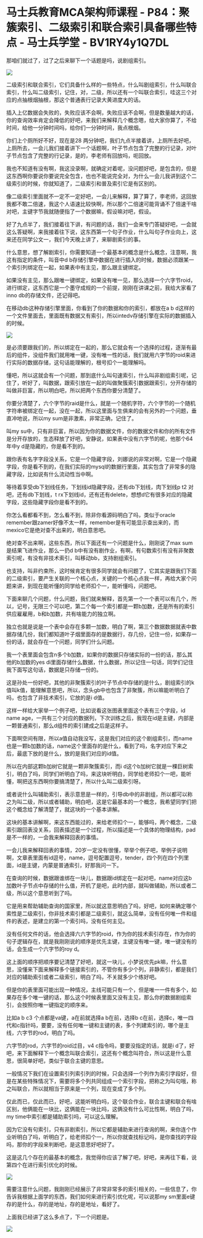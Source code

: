 # 马士兵教育MCA架构师课程 - P84：聚簇索引、二级索引和联合索引具备哪些特点 - 马士兵学堂 - BV1RY4y1Q7DL

那咱们就过了，过了之后来聊下一个话题是吗，说剧组索引。

![](img/f8ed89459da280b22b251dcd79d0e894_1.png)

二级索引和联合索引，它们具备什么样的一些特点，什么叫剧组索引，什么叫联合索引，什么叫二级索引，记住，对，二级，所以还有一个叫联合索引，哇这三个对应的点抽根烟抽根，那这个普通表行记录大黄进度大的话。

插入上亿数据会失败的，失败应该不会啊，失败应该不会啊，但是数量越大的话，你的查询效率肯定会降低的好吧，来我们来解释几个概念嗯，给大家你算了，不给时间，给他一分钟时间吗，给你们一分钟时间，我点根烟。

你们上个厕所好不好，现在是28 两分钟吧，我们九点半接着讲，上厕所去好吧，上厕所去，一会儿我们接着讲下一个话题啊，叶子节点包含了完整的行记录，对叶子节点包含了完整的行记录，是的，李老师有回放吗，呃回放。

我也不知道有没有啊，我这没录啊，就确定对着呢，没问题好吧，是包含的，但是这东西啊你要说你要说完全包含，也也不能说完全对，为什么一会儿我讲到这个二级索引的时候，你就知道了，二级索引和普及索引它是有区别的。

像二级索引里面就不一定不一定好吧，一会儿来解释，算了算了，李老师，这回放我都不敢二倍速，我这个人语速比较快啊，所以那个二倍速可能背诵不了倍速干啥对吧，主键字节我就随便指了一个数据嘛，假设嘛对吧，假设。

好了九点半了，我们接着往下讲，有问题的话，我们一会来专门答疑好吧，一会就这么答疑啊，来我接着往下说，这东西第一个句子作业，什么叫句子作业向上，这来还在同学公文一，我们今天晚上讲了，来聊剧索引的事。

什么意思，想了解剧索引，你需要知道一个最基本的概念是什么概念，注意啊，我这有指定的条件，叫音中d b存储引擎中数据在进行插入的时候，数据必须跟某一个索引列绑定在一起，如果表中有主见，那么跟主键绑定。

如果没有主见，那么跟唯一键绑定，如果没有唯一见，那么选择一个六字节roid，进行绑定，这东西它是一个墨守成规的一个前提，刚刚在讲课之前，我给大家看了inno db的存储文件，还记得吧。

在移动db这种存储引擎里面，你看到了你的数据和你的索引，都放在a b d这样的一个文件里面去，里面既有数据又有索引，所以intedv存储引擎在实际的数据插入的时候。



![](img/f8ed89459da280b22b251dcd79d0e894_3.png)

是必须要跟我们的，所以绑定在一起的，那么它就会有一个选择的过程，逐渐有最后的组件，没组件我们就用唯一键，没有唯一性的话，我们就用六字节的roid来进行实际的数据存储，这句话能理解的，根号扣个一能理解吗。

懂吧，所以这就会有一个问题，那到底什么叫句速索引，什么叫非剧组索引呢，记住了，听好了，叫数据，跟索引放在一起的叫做聚簇索引数据跟索引，分开存储的叫做非巨富，所以明白吧，所以把两个东西你要分清楚了。

你要分清楚了，六个字节的raid是什么，就是一个随机字符，六个字节的一个随机字符串被绑定在一起，没在一起，所以这里面与生俱来的会有另外的一个问题，垂直冲地说，所以my sum是非激素，非常正确，记住了。

叫my su中，只有非巨富，所以因为你的数据文件，你的数据文件和你的所有文件是分开存放的，生态释放了好吧，安静说，如果表中没有六字节的呢，他那个64年中y d是隐藏的，你是看不到的。

跟你表有名字字段没关系，它是一个隐藏字段，刘娜说的非常对啊，它是一个隐藏字段，你是看不到的，在我们实际的mysql的数据行里面，其实包含了非常多的隐藏字段，比如说有什么流动性当中啊。

等待着享受db下划线任务，下划线id隐藏字段，还有db下划线，肉下划线p t2 对吧，还有db下划线，t rx下划线id，还有还有delete，想想d它有很多对应的隐藏字段，这些隐藏字段你是看不到的。

你怎么看都看不到，怎么看不到，除非你看源码明白了吗，类似于oracle remember跟zamer好像不太一样，remember是有可能显示查出来的，而mexico它是绝对查不出来的，明白意思吧。

绝对查不出来啊，这些东西，所以下面还有一个问题是什么，刚刚说了max sum是结果飞进作业，那么一扔d b中有没有剧作业，有啊，有句数索引有没有非聚数索引呢，有没有非技术索引，叫移动bb，支持剧组索引。

也支持，叫非约束所，这时候肯定有很多同学就会有问题了，它其实是跟我们下面的二级索引，要产生关联的一个核心点，关键的一个核心点我一样，再给大家个问题来讲，到现在能听懂的同学给老师扣个一，能听懂吗，问题吧。

下面来聊几个问题，什么问题，我们就来解释，首先第一个一个表可以有几个，所以，记号，无限三个可以吧，第二个每一个索引都是一颗b加数，还是所有的索引供应雇雇用，b和b加数，共有啥能力的独立啊。

独立也就是说是一个表中会存在多颗一加数，明白了啊，第三个数据数据就表中数据存储几份，我们都知道叶子烟里面存的是数据行，存几份，记住一份，如果存一份的话，就会存在一个问题，同学们什么问题。

我一个表里面会包含n多个b加数，如果你的数据只存储实际的一份的话，那么其他的b加数的yes di里面存储什么数据，什么数据，所以记住一句话，同学们记住我下面写这句话，数据是只存储一份的。

这是孙处一份好吧，其他的非聚簇索引的叶子节点中存储的是什么，剧组索引的k值叫k值，能理解意思吧，所以，念头gb中也包含了非聚簇，所以嘛能听明白了吗，也包含了非技术索引，它放的是i d值。

这样一样给大家举一个例子吧，比如说看这张图表里面这个表有三个字段，id name age，一共有三个对应的数据列，下次训练之后，我现在id是主键，内部是一颗普通索引，那么d组件的索引建成之后是这样子。

下面啊空间有限，所以a值自动我没写，这是我们对应的这个剧组索引，而name也是一颗b加数的话，name这个里面存的是什么，看到了吗，名字对应下来之后，最底下放的是什么，放的是我们对应的id值。

所以在内部这颗b加树它就是一颗非聚簇索引，而i d这个b加树它就是一棵巨树索引，明白了吗，同学们听明白了吗，来这块听明白，同学给老师扣个一吧，能听懂，啊把这东西啊你要搞清楚了，所以什么叫二级索引呀。

或者说什么叫辅助索引，表示意思是一样的，引导db中的非剧组，所以都可以称之为叫二级，所以或者辅助，明白吧，这是它最基本的一个概念，我希望同学们把这个概念给了解清楚了，就这块的一个基本讲解。

这块的基本讲解啊，来这东西能过的，来给老师扣个一，能够吗，两个概念，二级索引跟回表没关系，回表描述是一个过程，所以描述是一个具体的物理结构，pad是不一样的，一会我来解释回表的事情。

一会儿我来解释回表的事情，20岁一定没有很懂，举举个例子吧，举例子说明啊，文章表里面有id逗号，name，逗号配置逗号，tender，四个列在四个列里面，id是主键，内蒙是普通索引，好那我问一下。

在查询的时候，数据跟谁绑在一块儿，数据跟id绑定在一起对吧，name对应这b加数叶子节点中存储的什么值，开机了是吧，此时内部，就叫做辅助，所以或者二级，所以这个意思听到了吗。

它是用来帮助辅助查询的国家里，所以就这意思明白了吗，好吧，如何来确定哪个索性是二级索引，你非技术索引都是二级索引，就这么简单，没有任何唯一件和组件的表述，是建立的第一个索引吗，没有任何主见。

没有任何文件的话，他会选择六六字节的roid，作为你的技术索引存在，作为你的句子逻辑存在，就是我刚刚说的顺序是优先主键，主键没有唯一键，唯一键没有的话，会生成一个六字节的roy d。

这上面的顺序把顺序要记清楚了好吧，就这一块儿，小梦说优先pk嘛，什么意思，没懂来下面来解释多个链接索引的，不管你有多少个列，非静索引，都是我们对应的辅助索引或者二级索引，明白了吗，不关就多少个练好吧。

但是你的表里面可能出现一种情况，主线可能只有一个，但是唯一一件有多个，如果存在多个唯一键的话，那么这个时候表里面又没有主见，那么你的数据剧组索引，会按照你唯一键指定的顺序来。

比如a b c3 个点都是va键，a在前就选择a b在前，选择b c在前，选择c，唯一四代和c指针吗，要要，没有任何唯一键和主键的表，多个列建索引的，哪个是主线，六字节的rod，明白了吗。

六字节的rod，六字节的roid过目，v4 c指令吗，要要没指定的话，就是i d了，好吧，来下面解释下一个概念叫联合索引，这还有个概念叫符合，所以这是什么意思，很简单好吧，类似于联合主键的意思。

一般情况下我们在设置索引列索引列的时候，只会选择一个列作为索引字段好，但是在某些特殊情况下，需要将多个列共同组成一个索引字段，把称之为叫句哦，称之叫联合，所以就相当于原来是一个列，现在变成了多个列。

仅此而已，仅此而已，好吧，这能听明白吗，这个联合作业，联合主键和联合有啥区别，他俩能在一块比，这俩能在一块比吗，这俩没有什么可比性啊，明白了吗，my time中索引都是辅助索引吗，可以这么理解。

因为它没有句索引，只有非剧索引，所以它都是辅助来进行查询的啊，来你连个作业听明白了吗，听明白了，给老师扣个一，所以你就查找标记吗，是你查找的字段吗，那你的字段来判断吧，是这意思好吧好了。

这是这几个存在的最基本的概念，我觉得你应该了解了吧，好吧，来再往下看，说第四个在进行索引优化的时候。

![](img/f8ed89459da280b22b251dcd79d0e894_5.png)

需要注意什么问题，我刚刚已经展示了非常非常多的索引相关的，一些信息了，你告诉我根据上面学的东西，我们如何来进行索引优化呢，可以说那my sm里面e键存的是什么，存的是地址，存的是地址，看好了。

上面我已经讲了这么多点了，下一个问题是。

![](img/f8ed89459da280b22b251dcd79d0e894_7.png)